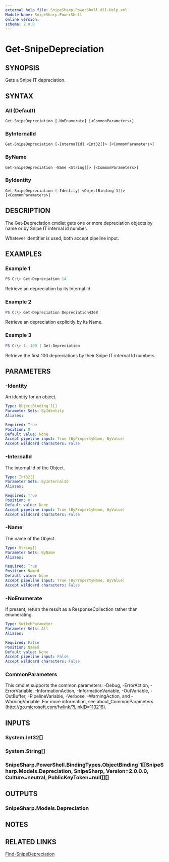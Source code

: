 ```yaml
---
external help file: SnipeSharp.PowerShell.dll-Help.xml
Module Name: SnipeSharp.PowerShell
online version:
schema: 2.0.0
---
```


# Get-SnipeDepreciation

## SYNOPSIS
Gets a Snipe IT depreciation.

## SYNTAX

### All (Default)
```
Get-SnipeDepreciation [-NoEnumerate] [<CommonParameters>]
```

### ByInternalId
```
Get-SnipeDepreciation [-InternalId] <Int32[]> [<CommonParameters>]
```

### ByName
```
Get-SnipeDepreciation -Name <String[]> [<CommonParameters>]
```

### ByIdentity
```
Get-SnipeDepreciation [-Identity] <ObjectBinding`1[]> [<CommonParameters>]
```

## DESCRIPTION
The Get-Depreciation cmdlet gets one or more depreciation objects by name or by Snipe IT internal id number.

Whatever identifier is used, both accept pipeline input.

## EXAMPLES

### Example 1
```powershell
PS C:\> Get-Depreciation 14
```

Retrieve an depreciation by its Internal Id.

### Example 2
```powershell
PS C:\> Get-Depreciation Depreciation4368
```

Retrieve an depreciation explicitly by its Name.

### Example 3
```powershell
PS C:\> 1..100 | Get-Depreciation
```

Retrieve the first 100 depreciations by their Snipe IT internal Id numbers.

## PARAMETERS

### -Identity
An identity for an object.

```yaml
Type: ObjectBinding`1[]
Parameter Sets: ByIdentity
Aliases:

Required: True
Position: 0
Default value: None
Accept pipeline input: True (ByPropertyName, ByValue)
Accept wildcard characters: False
```

### -InternalId
The internal Id of the Object.

```yaml
Type: Int32[]
Parameter Sets: ByInternalId
Aliases:

Required: True
Position: 0
Default value: None
Accept pipeline input: True (ByPropertyName, ByValue)
Accept wildcard characters: False
```

### -Name
The name of the Object.

```yaml
Type: String[]
Parameter Sets: ByName
Aliases:

Required: True
Position: Named
Default value: None
Accept pipeline input: True (ByPropertyName, ByValue)
Accept wildcard characters: False
```

### -NoEnumerate
If present, return the result as a ResponseCollection rather than enumerating.

```yaml
Type: SwitchParameter
Parameter Sets: All
Aliases:

Required: False
Position: Named
Default value: None
Accept pipeline input: False
Accept wildcard characters: False
```

### CommonParameters
This cmdlet supports the common parameters: -Debug, -ErrorAction, -ErrorVariable, -InformationAction, -InformationVariable, -OutVariable, -OutBuffer, -PipelineVariable, -Verbose, -WarningAction, and -WarningVariable. For more information, see about_CommonParameters (http://go.microsoft.com/fwlink/?LinkID=113216).

## INPUTS

### System.Int32[]

### System.String[]

### SnipeSharp.PowerShell.BindingTypes.ObjectBinding`1[[SnipeSharp.Models.Depreciation, SnipeSharp, Version=2.0.0.0, Culture=neutral, PublicKeyToken=null]][]

## OUTPUTS

### SnipeSharp.Models.Depreciation

## NOTES

## RELATED LINKS

[Find-SnipeDepreciation](Find-SnipeDepreciation.md)
